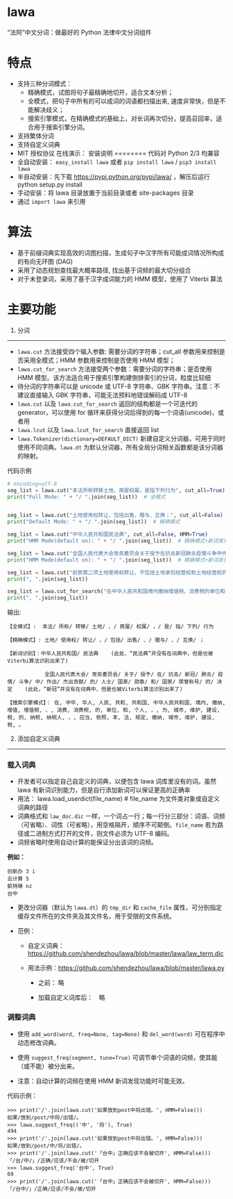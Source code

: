 # lawa
“法阿”中文分词：做最好的 Python 法律中文分词组件

特点
====
-  支持三种分词模式：
   -  精确模式，试图将句子最精确地切开，适合文本分析；
   -  全模式，把句子中所有的可以成词的词语都扫描出来,
      速度非常快，但是不能解决歧义；
   -  搜索引擎模式，在精确模式的基础上，对长词再次切分，提高召回率，适合用于搜索引擎分词。
-  支持繁体分词
-  支持自定义词典
-  MIT 授权协议
在线演示： 
安装说明
========
代码对 Python 2/3 均兼容
-  全自动安装： ``easy_install lawa`` 或者 ``pip install lawa`` / ``pip3 install lawa``
-  半自动安装：先下载 https://pypi.python.org/pypi/lawa/ ，解压后运行
   python setup.py install
-  手动安装：将 lawa 目录放置于当前目录或者 site-packages 目录
-  通过 ``import lawa`` 来引用

算法
========
* 基于前缀词典实现高效的词图扫描，生成句子中汉字所有可能成词情况所构成的有向无环图 (DAG)
* 采用了动态规划查找最大概率路径, 找出基于词频的最大切分组合
* 对于未登录词，采用了基于汉字成词能力的 HMM 模型，使用了 Viterbi 算法

主要功能
=======
1. 分词
--------
* `lawa.cut` 方法接受四个输入参数: 需要分词的字符串；cut_all 参数用来控制是否采用全模式；HMM 参数用来控制是否使用 HMM 模型；
* `lawa.cut_for_search` 方法接受两个参数：需要分词的字符串；是否使用 HMM 模型。该方法适合用于搜索引擎构建倒排索引的分词，粒度比较细
* 待分词的字符串可以是 unicode 或 UTF-8 字符串、GBK 字符串。注意：不建议直接输入 GBK 字符串，可能无法预料地错误解码成 UTF-8
* `lawa.cut` 以及 `lawa.cut_for_search` 返回的结构都是一个可迭代的 generator，可以使用 for 循环来获得分词后得到的每一个词语(unicode)，或者用
* `lawa.lcut` 以及 `lawa.lcut_for_search` 直接返回 list
* `lawa.Tokenizer(dictionary=DEFAULT_DICT)` 新建自定义分词器，可用于同时使用不同词典。`lawa.dt` 为默认分词器，所有全局分词相关函数都是该分词器的映射。

代码示例

```python
# encoding=utf-8
seg_list = lawa.cut("本法所称转移土地、房屋权属，是指下列行为", cut_all=True)
print("Full Mode: " + "/ ".join(seg_list))  # 全模式


seg_list = lawa.cut("土地使用权转让，包括出售、赠与、互换；", cut_all=False)
print("Default Mode: " + "/ ".join(seg_list))  # 精确模式

seg_list = lawa.cut("中华人民共和国民法典", cut_all=False, HMM=True)
print("HMM Mode(default on): " + "/ ".join(seg_list))  # 精确模式+新词发现模型(默认开启)

seg_list = lawa.cut("全国人民代表大会常务委员会关于授予在抗击新冠肺炎疫情斗争中作出杰出贡献的人士国家勋章和国家荣誉称号的决定", cut_all=False, HMM=True)
print("HMM Mode(default on): " + "/ ".join(seg_list))  # 精确模式+新词发现模型(默认开启)

seg_list = lawa.cut("前款第二项土地使用权转让，不包括土地承包经营权和土地经营权的转移。")  # 默认是精确模式
print(", ".join(seg_list))

seg_list = lawa.cut_for_search("在中华人民共和国境内缴纳增值税、消费税的单位和个人，为城市维护建设税的纳税人，应当依照本法规定缴纳城市维护建设税。")  # 搜索引擎模式
print(", ".join(seg_list))
```

输出:

    【全模式】:  本法/ 所称/ 转移/ 土地/ 、/ 房屋/ 权属/ ，/ 是/ 指/ 下列/ 行为

    【精确模式】: 土地/ 使用权/ 转让/ ，/ 包括/ 出售/ 、/ 赠与/ 、/ 互换/ ；

    【新词识别】：中华人民共和国/ 民法典    (此处，“民法典”并没有在词典中，但是也被Viterbi算法识别出来了)
    
                全国人民代表大会/ 常务委员会/ 关于/ 授予/ 在/ 抗击/ 新冠/ 肺炎/ 疫情/ 斗争/ 中/ 作出/ 杰出贡献/ 的/ 人士/ 国家/ 勋章/ 和/ 国家/ 荣誉称号/ 的/ 决定    (此处，“新冠”并没有在词典中，但是也被Viterbi算法识别出来了)

    【搜索引擎模式】： 在, 中华, 华人, 人民, 共和, 共和国, 中华人民共和国, 境内, 缴纳, 增值, 增值税, 、, 消费, 消费税, 的, 单位, 和, 个人, ，, 为, 城市, 维护, 建设, 税, 的, 纳税, 纳税人, ，, 应当, 依照, 本, 法, 规定, 缴纳, 城市, 维护, 建设, 税, 。

2. 添加自定义词典
----------------

### 载入词典

* 开发者可以指定自己自定义的词典，以便包含 lawa 词库里没有的词。虽然 lawa 有新词识别能力，但是自行添加新词可以保证更高的正确率
* 用法： lawa.load_userdict(file_name) # file_name 为文件类对象或自定义词典的路径
* 词典格式和 `law_doc.dic` 一样，一个词占一行；每一行分三部分：词语、词频（可省略）、词性（可省略），用空格隔开，顺序不可颠倒。`file_name` 若为路径或二进制方式打开的文件，则文件必须为 UTF-8 编码。
* 词频省略时使用自动计算的能保证分出该词的词频。

**例如：**

```
创新办 3 i
云计算 5
凱特琳 nz
台中
```

* 更改分词器（默认为 `lawa.dt`）的 `tmp_dir` 和 `cache_file` 属性，可分别指定缓存文件所在的文件夹及其文件名，用于受限的文件系统。

* 范例：

    * 自定义词典：https://github.com/shendezhou/lawa/blob/master/lawa/law_term.dic

    * 用法示例：https://github.com/shendezhou/lawa/blob/master/lawa.py


        * 之前： 略

        * 加载自定义词库后：　略 

### 调整词典

* 使用 `add_word(word, freq=None, tag=None)` 和 `del_word(word)` 可在程序中动态修改词典。
* 使用 `suggest_freq(segment, tune=True)` 可调节单个词语的词频，使其能（或不能）被分出来。

* 注意：自动计算的词频在使用 HMM 新词发现功能时可能无效。

代码示例：

```pycon
>>> print('/'.join(lawa.cut('如果放到post中将出错。', HMM=False)))
如果/放到/post/中将/出错/。
>>> lawa.suggest_freq(('中', '将'), True)
494
>>> print('/'.join(lawa.cut('如果放到post中将出错。', HMM=False)))
如果/放到/post/中/将/出错/。
>>> print('/'.join(lawa.cut('「台中」正确应该不会被切开', HMM=False)))
「/台/中/」/正确/应该/不会/被/切开
>>> lawa.suggest_freq('台中', True)
69
>>> print('/'.join(lawa.cut('「台中」正确应该不会被切开', HMM=False)))
「/台中/」/正确/应该/不会/被/切开
```
